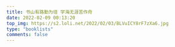 ```yaml
---
title: 书山有路勤为径 学海无涯苦作舟
date: 2022-02-09 00:13:20
top_img: https://s2.loli.net/2022/02/03/BLVuICY8rF7zXa6.jpg
type: "booklists"
comments: false
---
```

